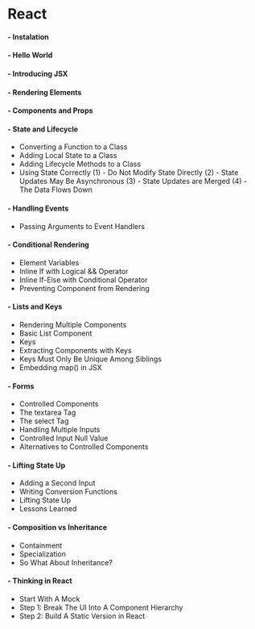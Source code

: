 # React
#### - Instalation
#### - Hello World
#### - Introducing JSX
#### - Rendering Elements
#### - Components and Props
#### - State and Lifecycle
+ Converting a Function to a Class
+ Adding Local State to a Class
+ Adding Lifecycle Methods to a Class
+ Using State Correctly
(1) - Do Not Modify State Directly
(2) - State Updates May Be Asynchronous
(3) - State Updates are Merged
(4) - The Data Flows Down
#### - Handling Events
+ Passing Arguments to Event Handlers
#### - Conditional Rendering
+ Element Variables
+ Inline If with Logical && Operator
+ Inline If-Else with Conditional Operator
+ Preventing Component from Rendering
#### - Lists and Keys
+ Rendering Multiple Components
+ Basic List Component
+ Keys
+ Extracting Components with Keys
+ Keys Must Only Be Unique Among Siblings
+ Embedding map() in JSX
#### - Forms
+ Controlled Components
+ The textarea Tag
+ The select Tag
+ Handling Multiple Inputs
+ Controlled Input Null Value
+ Alternatives to Controlled Components
#### - Lifting State Up
+ Adding a Second Input
+ Writing Conversion Functions
+ Lifting State Up
+ Lessons Learned
#### - Composition vs Inheritance
+ Containment
+ Specialization
+ So What About Inheritance?
#### - Thinking in React
+ Start With A Mock
+ Step 1: Break The UI Into A Component Hierarchy
+ Step 2: Build A Static Version in React




